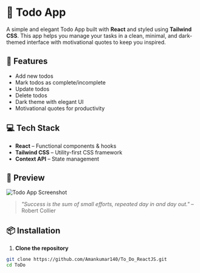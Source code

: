 # 📝 Todo App

A simple and elegant Todo App built with **React** and styled using **Tailwind CSS**. This app helps you manage your tasks in a clean, minimal, and dark-themed interface with motivational quotes to keep you inspired.

## 🚀 Features

- Add new todos
- Mark todos as complete/incomplete
- Update todos
- Delete todos
- Dark theme with elegant UI
- Motivational quotes for productivity

## 💻 Tech Stack

- **React** – Functional components & hooks
- **Tailwind CSS** – Utility-first CSS framework
- **Context API** – State management

## 📸 Preview

![Todo App Screenshot](./screenshot/Screenshot%202025-04-24%20015459.png)

> _"Success is the sum of small efforts, repeated day in and day out."_ – Robert Collier

## 📦 Installation

1. **Clone the repository**

```bash
git clone https://github.com/Amankumar140/To_Do_ReactJS.git
cd ToDo